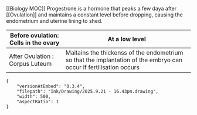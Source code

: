 [[Biology MOC]]
Progestrone is a hormone that peaks a few daya after [[Ovulation]] and maintains a constant level before dropping, causing the endometrium and uterine lining to shed.


| Before ovulation: Cells in the ovary | At a low level                                                                                                     |
| ------------------------------------ | ------------------------------------------------------------------------------------------------------------------ |
| After Ovulation : Corpus Luteum      | Maitains the thickenss of the endometrium so that the implantation of the embryo can occur if fertilisation occurs |



```handdrawn-ink
{
	"versionAtEmbed": "0.3.4",
	"filepath": "Ink/Drawing/2025.9.21 - 16.43pm.drawing",
	"width": 500,
	"aspectRatio": 1
}
```
